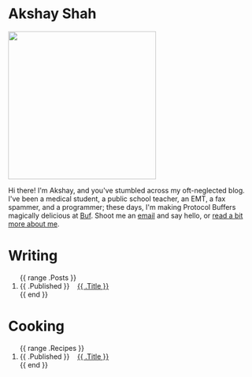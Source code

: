 # Akshay Shah

<img alt="" src="/static/akshay-300x300.webp" height="300px" width="300px">

Hi there! I'm Akshay, and you've stumbled across my oft-neglected
blog.  I've been a medical student, a public school teacher, an EMT, a fax
spammer, and a programmer; these days, I'm making Protocol Buffers magically
delicious at [Buf](https://buf.build). Shoot me an
[email](mailto:akshay@akshayshah.org) and say hello, or [read a bit more about
me](/colophon/).

# Writing

<ol class="post-list">
{{ range .Posts }}
<li>
  <span class="post-date">{{ .Published }} &nbsp;&nbsp;</span>
  <a href="{{ .Link }}">{{ .Title }}</a>
</li>
{{ end }}
</ol>

# Cooking

<ol class="post-list">
{{ range .Recipes }}
<li>
  <span class="post-date">{{ .Published }} &nbsp;&nbsp;</span>
  <a href="{{ .Link }}">{{ .Title }}</a>
</li>
{{ end }}
</ol>
